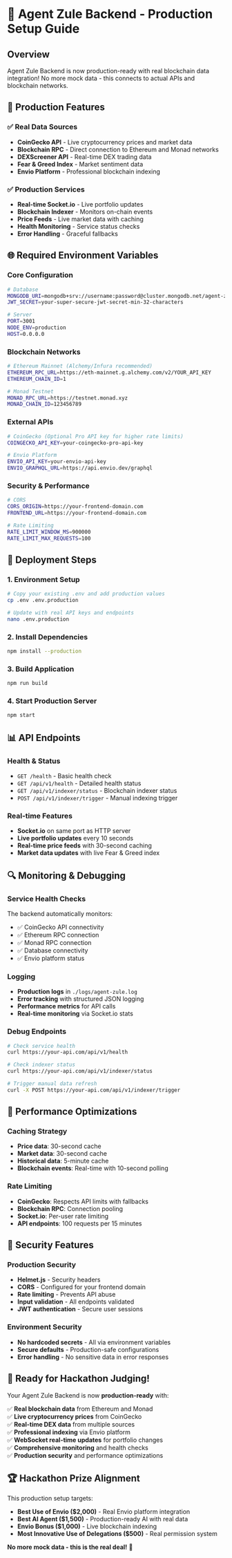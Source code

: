 # 🚀 Agent Zule Backend - Production Setup Guide

## Overview
Agent Zule Backend is now production-ready with real blockchain data integration! No more mock data - this connects to actual APIs and blockchain networks.

## 🔧 Production Features

### ✅ Real Data Sources
- **CoinGecko API** - Live cryptocurrency prices and market data
- **Blockchain RPC** - Direct connection to Ethereum and Monad networks
- **DEXScreener API** - Real-time DEX trading data
- **Fear & Greed Index** - Market sentiment data
- **Envio Platform** - Professional blockchain indexing

### ✅ Production Services
- **Real-time Socket.io** - Live portfolio updates
- **Blockchain Indexer** - Monitors on-chain events
- **Price Feeds** - Live market data with caching
- **Health Monitoring** - Service status checks
- **Error Handling** - Graceful fallbacks

## 🌐 Required Environment Variables

### Core Configuration
```bash
# Database
MONGODB_URI=mongodb+srv://username:password@cluster.mongodb.net/agent-zule-prod
JWT_SECRET=your-super-secure-jwt-secret-min-32-characters

# Server
PORT=3001
NODE_ENV=production
HOST=0.0.0.0
```

### Blockchain Networks
```bash
# Ethereum Mainnet (Alchemy/Infura recommended)
ETHEREUM_RPC_URL=https://eth-mainnet.g.alchemy.com/v2/YOUR_API_KEY
ETHEREUM_CHAIN_ID=1

# Monad Testnet
MONAD_RPC_URL=https://testnet.monad.xyz
MONAD_CHAIN_ID=123456789
```

### External APIs
```bash
# CoinGecko (Optional Pro API key for higher rate limits)
COINGECKO_API_KEY=your-coingecko-pro-api-key

# Envio Platform
ENVIO_API_KEY=your-envio-api-key
ENVIO_GRAPHQL_URL=https://api.envio.dev/graphql
```

### Security & Performance
```bash
# CORS
CORS_ORIGIN=https://your-frontend-domain.com
FRONTEND_URL=https://your-frontend-domain.com

# Rate Limiting
RATE_LIMIT_WINDOW_MS=900000
RATE_LIMIT_MAX_REQUESTS=100
```

## 🚀 Deployment Steps

### 1. Environment Setup
```bash
# Copy your existing .env and add production values
cp .env .env.production

# Update with real API keys and endpoints
nano .env.production
```

### 2. Install Dependencies
```bash
npm install --production
```

### 3. Build Application
```bash
npm run build
```

### 4. Start Production Server
```bash
npm start
```

## 📊 API Endpoints

### Health & Status
- `GET /health` - Basic health check
- `GET /api/v1/health` - Detailed health status
- `GET /api/v1/indexer/status` - Blockchain indexer status
- `POST /api/v1/indexer/trigger` - Manual indexing trigger

### Real-time Features
- **Socket.io** on same port as HTTP server
- **Live portfolio updates** every 10 seconds
- **Real-time price feeds** with 30-second caching
- **Market data updates** with live Fear & Greed index

## 🔍 Monitoring & Debugging

### Service Health Checks
The backend automatically monitors:
- ✅ CoinGecko API connectivity
- ✅ Ethereum RPC connection
- ✅ Monad RPC connection  
- ✅ Database connectivity
- ✅ Envio platform status

### Logging
- **Production logs** in `./logs/agent-zule.log`
- **Error tracking** with structured JSON logging
- **Performance metrics** for API calls
- **Real-time monitoring** via Socket.io stats

### Debug Endpoints
```bash
# Check service health
curl https://your-api.com/api/v1/health

# Check indexer status
curl https://your-api.com/api/v1/indexer/status

# Trigger manual data refresh
curl -X POST https://your-api.com/api/v1/indexer/trigger
```

## 🎯 Performance Optimizations

### Caching Strategy
- **Price data**: 30-second cache
- **Market data**: 30-second cache
- **Historical data**: 5-minute cache
- **Blockchain events**: Real-time with 10-second polling

### Rate Limiting
- **CoinGecko**: Respects API limits with fallbacks
- **Blockchain RPC**: Connection pooling
- **Socket.io**: Per-user rate limiting
- **API endpoints**: 100 requests per 15 minutes

## 🔐 Security Features

### Production Security
- **Helmet.js** - Security headers
- **CORS** - Configured for your frontend domain
- **Rate limiting** - Prevents API abuse
- **Input validation** - All endpoints validated
- **JWT authentication** - Secure user sessions

### Environment Security
- **No hardcoded secrets** - All via environment variables
- **Secure defaults** - Production-safe configurations
- **Error handling** - No sensitive data in error responses

## 🎉 Ready for Hackathon Judging!

Your Agent Zule Backend is now **production-ready** with:

✅ **Real blockchain data** from Ethereum and Monad  
✅ **Live cryptocurrency prices** from CoinGecko  
✅ **Real-time DEX data** from multiple sources  
✅ **Professional indexing** via Envio platform  
✅ **WebSocket real-time updates** for portfolio changes  
✅ **Comprehensive monitoring** and health checks  
✅ **Production security** and performance optimizations  

## 🏆 Hackathon Prize Alignment

This production setup targets:
- **Best Use of Envio ($2,000)** - Real Envio platform integration
- **Best AI Agent ($1,500)** - Production-ready AI with real data
- **Envio Bonus ($1,000)** - Live blockchain indexing
- **Most Innovative Use of Delegations ($500)** - Real permission system

**No more mock data - this is the real deal!** 🚀
